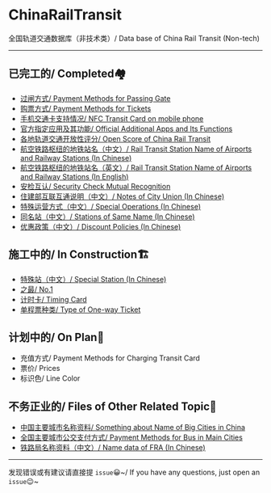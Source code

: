 # ChinaRailTransit

全国轨道交通数据库（非技术类）/ Data base of China Rail Transit (Non-tech)

---

## 已完工的/ Completed🏘
- [过闸方式/ Payment Methods for Passing Gate](https://github.com/Ivysauro/ChinaRailTransit/blob/master/data/Payment%20Methods(Part%201).md)
- [购票方式/ Payment Methods for Tickets](https://github.com/Ivysauro/ChinaRailTransit/blob/master/data/Payment%20Methods(Part%202).md)
- [手机交通卡支持情况/ NFC Transit Card on mobile phone](https://github.com/Ivysauro/ChinaRailTransit/blob/master/data/NFC%20Transit%20Card.md)
- [官方指定应用及其功能/ Official Additional Apps and Its Functions](https://github.com/Ivysauro/ChinaRailTransit/blob/master/data/Official%20Additional%20Apps.md)
- [各地轨道交通开放性评分/ Open Score of China Rail Transit](https://github.com/Ivysauro/ChinaRailTransit/blob/master/data/Open%20Score.md)
- [航空铁路枢纽的地铁站名（中文）/ Rail Transit Station Name of Airports and Railway Stations (In Chinese)](https://github.com/Ivysauro/ChinaRailTransit/blob/master/data/Rail%20Transit%20Station%20Name%20of%20Airports%20and%20Railway%20Stations.md)
- [航空铁路枢纽的地铁站名（英文）/ Rail Transit Station Name of Airports and Railway Stations (In English)](https://github.com/Ivysauro/ChinaRailTransit/blob/master/data/Rail%20Transit%20Station%20Name%20of%20Airports%20and%20Railway%20Stations%2002.md)
- [安检互认/ Security Check Mutual Recognition](https://github.com/Ivysauro/ChinaRailTransit/blob/master/data/Security%20Check%20Mutual%20Recognition.md)
- [住建部互联互通说明（中文）/ Notes of City Union (In Chinese)](https://github.com/Ivysauro/ChinaRailTransit/blob/master/data/City%20Union.md)
- [特殊运营方式（中文）/ Special Operations (In Chinese)](https://github.com/Ivysauro/ChinaRailTransit/blob/master/data/Special%20Operations.md)
- [同名站（中文）/ Stations of Same Name (In Chinese)](https://github.com/Ivysauro/ChinaRailTransit/blob/master/data/Stations%20of%20Same%20Name.md)
- [优惠政策（中文）/ Discount Policies (In Chinese)](https://github.com/Ivysauro/ChinaRailTransit/blob/master/data/Discount%20Policies.md)

## 施工中的/ In Construction🏗
- [特殊站（中文）/ Special Station (In Chinese)](https://github.com/Ivysauro/ChinaRailTransit/blob/master/data/Special%20Station.md)
- [之最/ No.1](https://github.com/Ivysauro/ChinaRailTransit/blob/master/data/zui.md)
- [计时卡/ Timing Card](https://github.com/Ivysauro/ChinaRailTransit/blob/master/data/Timing%20Card.md) 
- [单程票种类/ Type of One-way Ticket](https://github.com/Ivysauro/ChinaRailTransit/blob/master/data/Type%20of%20One-way%20Ticket.md)

## 计划中的/ On Plan📝
- 充值方式/ Payment Methods for Charging Transit Card
- 票价/ Prices
- 标识色/ Line Color

## 不务正业的/ Files of Other Related Topic🧷
- [中国主要城市名称资料/ Something about Name of Big Cities in China](https://github.com/Ivysauro/ChinaRailTransit/blob/master/data/Name%20data%20of%20Big%20Cities%20in%20China.md)
- [全国主要城市公交支付方式/ Payment Methods for Bus in Main Cities](https://github.com/Ivysauro/ChinaRailTransit/blob/master/data/Payment%20Methods%20for%20Bus%20in%20Main%20Cities.md)
- [铁路局名称资料（中文）/ Name data of FRA (In Chinese)](https://github.com/Ivysauro/ChinaRailTransit/blob/master/data/Name%20data%20of%20FRA.md)

---
发现错误或有建议请直接提 `issue`😀~/ If you have any questions, just open an `issue`😉~
